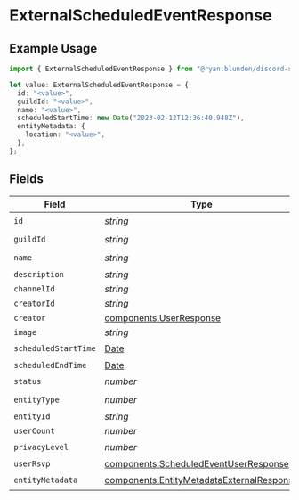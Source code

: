 # ExternalScheduledEventResponse

## Example Usage

```typescript
import { ExternalScheduledEventResponse } from "@ryan.blunden/discord-sdk/models/components";

let value: ExternalScheduledEventResponse = {
  id: "<value>",
  guildId: "<value>",
  name: "<value>",
  scheduledStartTime: new Date("2023-02-12T12:36:40.948Z"),
  entityMetadata: {
    location: "<value>",
  },
};
```

## Fields

| Field                                                                                                  | Type                                                                                                   | Required                                                                                               | Description                                                                                            |
| ------------------------------------------------------------------------------------------------------ | ------------------------------------------------------------------------------------------------------ | ------------------------------------------------------------------------------------------------------ | ------------------------------------------------------------------------------------------------------ |
| `id`                                                                                                   | *string*                                                                                               | :heavy_check_mark:                                                                                     | N/A                                                                                                    |
| `guildId`                                                                                              | *string*                                                                                               | :heavy_check_mark:                                                                                     | N/A                                                                                                    |
| `name`                                                                                                 | *string*                                                                                               | :heavy_check_mark:                                                                                     | N/A                                                                                                    |
| `description`                                                                                          | *string*                                                                                               | :heavy_minus_sign:                                                                                     | N/A                                                                                                    |
| `channelId`                                                                                            | *string*                                                                                               | :heavy_minus_sign:                                                                                     | N/A                                                                                                    |
| `creatorId`                                                                                            | *string*                                                                                               | :heavy_minus_sign:                                                                                     | N/A                                                                                                    |
| `creator`                                                                                              | [components.UserResponse](../../models/components/userresponse.md)                                     | :heavy_minus_sign:                                                                                     | N/A                                                                                                    |
| `image`                                                                                                | *string*                                                                                               | :heavy_minus_sign:                                                                                     | N/A                                                                                                    |
| `scheduledStartTime`                                                                                   | [Date](https://developer.mozilla.org/en-US/docs/Web/JavaScript/Reference/Global_Objects/Date)          | :heavy_check_mark:                                                                                     | N/A                                                                                                    |
| `scheduledEndTime`                                                                                     | [Date](https://developer.mozilla.org/en-US/docs/Web/JavaScript/Reference/Global_Objects/Date)          | :heavy_minus_sign:                                                                                     | N/A                                                                                                    |
| `status`                                                                                               | *number*                                                                                               | :heavy_check_mark:                                                                                     | N/A                                                                                                    |
| `entityType`                                                                                           | *number*                                                                                               | :heavy_check_mark:                                                                                     | N/A                                                                                                    |
| `entityId`                                                                                             | *string*                                                                                               | :heavy_minus_sign:                                                                                     | N/A                                                                                                    |
| `userCount`                                                                                            | *number*                                                                                               | :heavy_minus_sign:                                                                                     | N/A                                                                                                    |
| `privacyLevel`                                                                                         | *number*                                                                                               | :heavy_check_mark:                                                                                     | N/A                                                                                                    |
| `userRsvp`                                                                                             | [components.ScheduledEventUserResponse](../../models/components/scheduledeventuserresponse.md)         | :heavy_minus_sign:                                                                                     | N/A                                                                                                    |
| `entityMetadata`                                                                                       | [components.EntityMetadataExternalResponse](../../models/components/entitymetadataexternalresponse.md) | :heavy_check_mark:                                                                                     | N/A                                                                                                    |